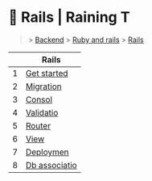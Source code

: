 # 🔕 Rails  | Raining T

> [](/) > [Backend](/backend) > [Ruby and rails](/backend/ruby-and-rails) > [Rails](/backend/ruby-and-rails/02-Rails)

<table><thead><tr><th></th><th>Rails</th></tr></thead><tbody><tr><td>1</td><td><a href="backend/ruby-and-rails/02-Rails/01-get-started">Get started</a></td></tr><tr><td>2</td><td><a href="backend/ruby-and-rails/02-Rails/02-migration">Migration</a></td></tr><tr><td>3</td><td><a href="backend/ruby-and-rails/02-Rails/03-consol">Consol</a></td></tr><tr><td>4</td><td><a href="backend/ruby-and-rails/02-Rails/04-validatio">Validatio</a></td></tr><tr><td>5</td><td><a href="backend/ruby-and-rails/02-Rails/05-router">Router</a></td></tr><tr><td>6</td><td><a href="backend/ruby-and-rails/02-Rails/06-view">View</a></td></tr><tr><td>7</td><td><a href="backend/ruby-and-rails/02-Rails/07-deploymen">Deploymen</a></td></tr><tr><td>8</td><td><a href="backend/ruby-and-rails/02-Rails/08-db-associatio">Db associatio</a></td></tr></tbody></table>

